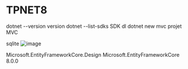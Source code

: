 # TPNET8

dotnet --version version
dotnet --list-sdks SDK dl
dotnet new mvc projet MVC

sqlite
![image](https://github.com/Paul3831/TPNET8/assets/105201941/6b93ce1d-3893-4b26-83b3-9c84634432a6)

Microsoft.EntityFrameworkCore.Design
Microsoft.EntityFrameworkCore 8.0.0
